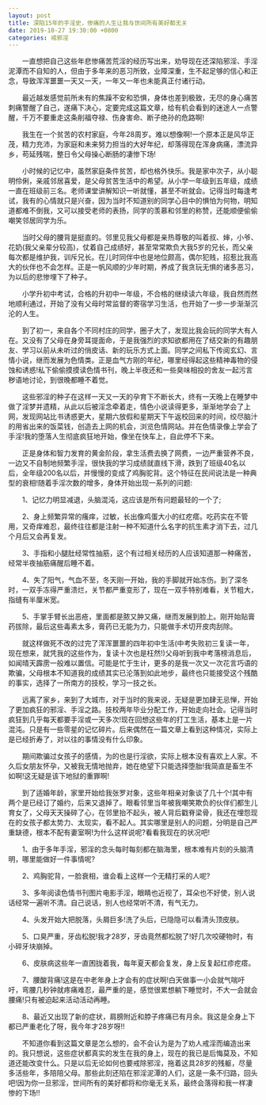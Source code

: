 ```yaml
---
layout: post
title: 深陷15年的手淫史，惨痛的人生让我与世间所有美好都无关
date: 2019-10-27 19:30:00 +0800
categories: 戒邪淫
---
```


　　一直想把自己这些年悲惨痛苦荒淫的经历写出来，劝导现在还深陷邪淫、手淫泥潭而不自知的人，但由于多年来的恶习所致，业障深重，生不起足够的信心和正念，导致浑浑噩噩一天又一天，一年又一年也未能真正付诸行动。
　　最近越发感觉前所未有的焦躁不安和恐惧，身体也差到极致，无尽的身心痛苦刺痛警醒了自己，遂痛下决心，定要完成这篇文章，给有机会看到的迷途人一点警醒，千万不要重走这条削福夺禄、伤身害命、断子绝孙的危路啊!
　　我生在一个贫苦的农村家庭，今年28周岁。难以想像啊!一个原本正是风华正茂，精力充沛，为家庭和未来努力担当的大好年纪，却落得现在浑身病痛，漂流异乡，苟延残喘，整日令父母操心断肠的凄惨下场!
　　小时候的记忆中，虽然家庭条件贫苦，却也格外快乐。我是家中次子，从小聪明伶俐，亲戚邻居喜爱，是父母贫苦生活中的希望。从小学一年级到五年级，成绩一直在班级前三名。老师课堂讲解知识一听就懂，甚至不听就会。记得当时每逢考试，我有的心情就只是兴奋，因为当时不知道别的同学心目中的惧怕为何物，明知道都难不倒我，又可以接受老师的表扬，同学的羡慕和邻里的称赞，还能顺便偷偷嘲笑邻居同学为乐。
　　当时父母的腰背是挺直的。邻里见我父母都是亲热尊敬的叫着叔、婶，小爷、花奶(我父亲辈分较高)，仗着自己成绩好，甚至常常欺负大我5岁的兄长，而父亲每次都是维护我，训斥兄长。在儿时同伴中也是地位颇高，偶尔犯贱，招惹比我高大的伙伴也不会怎样。正是一帆风顺的少年时期，养成了我贪玩无惧的诸多恶习，为以后的悲惨埋下了种子。
　　小学升初中考试，合格的升初中一年级，不合格的继续读六年级，我自然而然地顺利通过，开始了没有父母时常监督的寄宿学习生活，也开始了一步一步渐渐沉沦的人生。
　　到了初一，来自各个不同村庄的同学，圈子大了，发现比我会玩的同学大有人在。又没有了父母在身旁耳提面命，于是我强烈的求知欲都用在了结交新的有趣朋友、学习以前从未听过的俏皮话、新的玩乐方式上面。同学之间私下传阅玄幻、言情小说，继而发展为色情类。正是血气方刚的年纪，哪里经得起这些精神毒物的侵蚀和诱惑!私下偷偷摸摸读色情书刊，晚上半夜还和一些臭味相投的舍友一起污言秽语地讨论，到很晚都睡不着觉。
　　这些邪淫的种子在这样一天又一天的孕育下不断长大，终有一天晚上在睡梦中做了淫梦并遗精，从此以后被淫念牵着走，情色小说读得更多，渐渐地学会了上网，发现网站比书诱惑更大，星期六放假和星期天下午返校回来的时间，绞尽脑汁的用省出来的饭菜钱，创造去上网的机会，浏览色情网站。并在色情录像上学会了手淫!我的堕落人生彻底疯狂地开始，像坐在快车上，自此停不下来。
　　正是身体和智力发育的黄金阶段，拿生活费去换了网费，一边严重营养不良，一边又不自制地频繁手淫，很快我的学习成绩就直线下滑，跌到了班级40名以后，全年级200名以后，并慢慢的变成了鸡胸驼背。这个特征在民间说法是一种典型的衰相!随着手淫次数的增多，身体开始出现一系列的问题:
　　1、记忆力明显减退，头脑混沌，这应该是所有问题最轻的一个了;
　　2、身上频繁异常的瘙痒，过敏，长出像鸡蛋大小的红疙瘩。吃药实在不管用，又奇痒难忍，最终往往都是注射一种不知道什么名字的抗生素才消下去，过几个月后又会再复发。
　　3、手指和小腿肚经常性抽筋，这个有过相关经历的人应该知道那一种痛苦，经常半夜抽筋痛醒后睡不着。
　　4、失了阳气，气血不至，冬天刚一开始，我的手脚就开始冻伤。到了深冬时，一双手冻得严重溃烂，关节都严重变形了，现在一双手特别难看，关节粗大，指缝有半厘米宽。
　　5、手掌手臂长出恶疮，里面都是脓又肿又痛，继而发展到脸上。刚开始贴膏药拔除，最后这些毒素太多，膏药已无能为力，只能做手术切开皮肉刮除。
　　就这样做死不改的过完了浑浑噩噩的四年初中生活(中考失败初三复读一年，现在想来，就凭我的这些作为，复读十次也是枉然!)父母听到我中考落榜消息后，如闻晴天霹雳一般难以置信。可能是忙于生计，更多的是我一次又一次花言巧语的欺骗，父母根本不知道我的成绩其实已沦落到如此地步，最终也只能接受这个残酷的事实，选择了一所南方的技校，学习一技之长。
　　远离了家乡，来到了大城市，对于当时的我来说，无疑是更加肆无忌惮，开始了更加疯狂的邪淫、手淫之路。技校两年毕业分配工作，开始走向社会。记得当时疯狂到几乎每天都要手淫或一天多次!现在回想这些年的打工生活，基本上是一片混沌。只是有一些零星的记忆碎片。后来偶然在一篇文章上看到这种情况，实际上是已经折寿了，对以往的事情没有什么印象。
　　期间欺骗过女孩子的感情，为的也是行淫欲，实际上根本没有喜欢上人家。不久后女朋友怀孕，又被我无情地抛弃，她在绝望下只能选择堕胎!我简直是畜生不如啊!这无疑是该下地狱的重罪啊!
　　到了适婚年龄，家里开始给我张罗对象，这些年相亲对象谈了几十个!其中有两个是已经订了婚约，后来又退掉了。眼看邻里当年被我嘲笑欺负的伙伴们都生儿育女了，父母天天操碎了心，在邻里抬不起头，被人背后戳脊梁骨，我还在埋怨现在的女孩子都太势力、太现实，看不起人。其实哪里是别人的问题，分明是自己严重缺德，根本不配有妻室啊!为什么这样说呢?看看我现在的状况吧!
　　1、由于多年手淫，邪淫的念头每时每刻都在脑海里，根本难有片刻的头脑清明，哪里能做好一件事情呢?
　　2、鸡胸驼背，一脸衰相，谁会看上这样一个无精打采的人呢?
　　3、多年阅读色情书刊图片电影手淫，眼睛也近视了，耳朵也不好使，别人说话经常一遍听不清。自己说话，别人也经常听不清，有气无力。
　　4、头发开始大把脱落，头屑巨多!洗了头后，已隐隐可以看清头顶皮肤。
　　5、口臭严重，牙齿松脱!我才28岁，牙齿竟然都松脱了!好几次咬硬物时，有小碎牙块崩掉。
　　6、皮肤病这些年一直困拢着我，每年夏天都会复发，身上反复起红疹疙瘩。
　　7、腰酸背痛!这是在中老年身上才会有的症状啊!白天做事一小会就气喘吁吁，弯腰几秒钟就疼痛难忍，最严重的是，感觉很累想躺下睡觉时，不大一会就会腰痛!只有被迫起来活动活动再睡。
　　8、最近又出现了新的症状，肩膀附近和脖子疼痛已有月余。我这是全身上下都已严重老化了呀，我今年才28岁呀!!
　　不知道你看到这篇文章是怎么想的，会不会认为是为了劝人戒淫而编造出来的。我只想说，这些症状都真实的发生在我的身上，现在的我已是后悔莫及，不知道还能改变什么。只是以后无论如何也要戒除邪淫，拖着这具28岁的残躯，尽量多活些年，多陪陪父母。那些此刻还陷在邪淫泥潭的人们，这是一条不归路，回头吧!因为你一旦邪淫，世间所有的美好都将和你毫无关系，最终会落得和我一样凄惨的下场!!